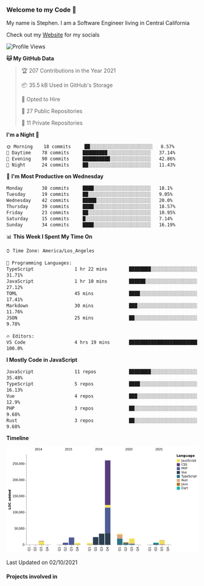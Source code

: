 ### Welcome to my Code 👋

My name is Stephen. I am a Software Engineer living in Central California

Check out my [Website](https://snipey.dev) for my socials

<!--START_SECTION:waka-->
![Profile Views](http://img.shields.io/badge/Profile%20Views-0-blue)

**🐱 My GitHub Data** 

> 🏆 207 Contributions in the Year 2021
 > 
> 📦 35.5 kB Used in GitHub's Storage 
 > 
> 💼 Opted to Hire
 > 
> 📜 27 Public Repositories 
 > 
> 🔑 11 Private Repositories  
 > 
**I'm a Night 🦉** 

```text
🌞 Morning    18 commits     ██░░░░░░░░░░░░░░░░░░░░░░░   8.57% 
🌆 Daytime    78 commits     █████████░░░░░░░░░░░░░░░░   37.14% 
🌃 Evening    90 commits     ██████████░░░░░░░░░░░░░░░   42.86% 
🌙 Night      24 commits     ██░░░░░░░░░░░░░░░░░░░░░░░   11.43%

```
📅 **I'm Most Productive on Wednesday** 

```text
Monday       38 commits     ████░░░░░░░░░░░░░░░░░░░░░   18.1% 
Tuesday      19 commits     ██░░░░░░░░░░░░░░░░░░░░░░░   9.05% 
Wednesday    42 commits     █████░░░░░░░░░░░░░░░░░░░░   20.0% 
Thursday     39 commits     ████░░░░░░░░░░░░░░░░░░░░░   18.57% 
Friday       23 commits     ██░░░░░░░░░░░░░░░░░░░░░░░   10.95% 
Saturday     15 commits     █░░░░░░░░░░░░░░░░░░░░░░░░   7.14% 
Sunday       34 commits     ████░░░░░░░░░░░░░░░░░░░░░   16.19%

```


📊 **This Week I Spent My Time On** 

```text
⌚︎ Time Zone: America/Los_Angeles

💬 Programming Languages: 
TypeScript               1 hr 22 mins        ████████░░░░░░░░░░░░░░░░░   31.71% 
JavaScript               1 hr 10 mins        ██████░░░░░░░░░░░░░░░░░░░   27.12% 
TOML                     45 mins             ████░░░░░░░░░░░░░░░░░░░░░   17.41% 
Markdown                 30 mins             ███░░░░░░░░░░░░░░░░░░░░░░   11.76% 
JSON                     25 mins             ██░░░░░░░░░░░░░░░░░░░░░░░   9.78%

🔥 Editors: 
VS Code                  4 hrs 19 mins       █████████████████████████   100.0%

```

**I Mostly Code in JavaScript** 

```text
JavaScript               11 repos            ████████░░░░░░░░░░░░░░░░░   35.48% 
TypeScript               5 repos             ████░░░░░░░░░░░░░░░░░░░░░   16.13% 
Vue                      4 repos             ███░░░░░░░░░░░░░░░░░░░░░░   12.9% 
PHP                      3 repos             ██░░░░░░░░░░░░░░░░░░░░░░░   9.68% 
Rust                     3 repos             ██░░░░░░░░░░░░░░░░░░░░░░░   9.68%

```


**Timeline**

![Chart not found](https://raw.githubusercontent.com/Snipey/Snipey/master/charts/bar_graph.png) 


 Last Updated on 02/10/2021
<!--END_SECTION:waka-->

#### Projects involved in

